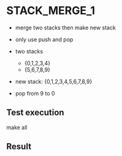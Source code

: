 # STACK_MERGE_1

- merge two stacks then make new stack
- only use push and pop

- two stacks
  - {0,1,2,3,4}
  - {5,6,7,8,9}

- new stack: {0,1,2,3,4,5,6,7,8,9}

- pop from 9 to 0


## Test execution

make all

## Result

